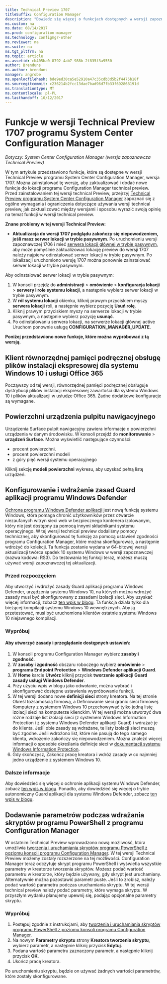 ```yaml
---
title: Technical Preview 1707
titleSuffix: Configuration Manager
description: "Dowiedz się więcej o funkcjach dostępnych w wersji zapoznawczej Technical Preview 1707 programu System Center Configuration Manager."
ms.custom: na
ms.date: 08/14/2017
ms.prod: configuration-manager
ms.technology: configmgr-other
ms.reviewer: na
ms.suite: na
ms.tgt_pltfrm: na
ms.topic: article
ms.assetid: cb405ba0-8792-4ab7-988b-2f835f3a9550
author: Brenduns
ms.author: brenduns
manager: angrobe
ms.openlocfilehash: bde9ed30ca5e52910a47c35cdb3d5b2f4475b18f
ms.sourcegitcommit: c236214b2fcc13dae7bad96d7fb33f692868191d
ms.translationtype: MT
ms.contentlocale: pl-PL
ms.lasthandoff: 10/12/2017
---
```

# <a name="capabilities-in-technical-preview-1707-for-system-center-configuration-manager"></a>Funkcje w wersji Technical Preview 1707 programu System Center Configuration Manager

*Dotyczy: System Center Configuration Manager (wersja zapoznawcza Technical Preview)*

W tym artykule przedstawiono funkcje, które są dostępne w wersji Technical Preview programu System Center Configuration Manager, wersja 1707. Można zainstalować tę wersję, aby zaktualizować i dodać nowe funkcje do lokacji programu Configuration Manager technical preview. Przed zainstalowaniem tej wersji technical Preview, przejrzyj [Technical Preview programu System Center Configuration Manager](../../core/get-started/technical-preview.md) zapoznać się z ogólne wymagania i ograniczenia dotyczące używania wersji technical preview, jak zaktualizować między wersjami i sposobu wyrazić swoją opinię na temat funkcji w wersji technical preview.     


<!--  Known Issues Template   
**Known Issues in this Technical Preview:**
-   **Issue Name**. Details
    Workaround details.
-->

**Znane problemy w tej wersji Technical Preview:**
-   **Aktualizacja do wersji 1707 podglądu zakończy się niepowodzeniem, jeśli masz serwer lokacji w trybie pasywnym**. Po uruchomieniu wersji zapoznawczej 1706 i mieć [serwera lokacji głównej w trybie pasywnym](/sccm/core/get-started/capabilities-in-technical-preview-1706#site-server-role-high-availability), aby może pomyślnie zaktualizować lokację preview do wersji 1707 należy najpierw odinstalować serwer lokacji w trybie pasywnym. Po lokalizacji uruchomiono wersję 1707 można ponownie zainstalować serwer lokacji w trybie pasywnym.

  Aby odinstalować serwer lokacji w trybie pasywnym:
  1. W konsoli przejdź do **administracji** > **omówienie** > **konfiguracja lokacji** > **serwery i role systemu lokacji**, a następnie wybierz serwer lokacji w trybie pasywnym.
  2. W **ról systemu lokacji** okienku, kliknij prawym przyciskiem myszy **serwera lokacji** roli, a następnie wybierz pozycję **Usuń rolę**.
  3. Kliknij prawym przyciskiem myszy na serwerze lokacji w trybie pasywnym, a następnie wybierz pozycję **usunąć**.
  4. Po odinstalowaniu serwera lokacji, na serwerze lokacji głównej active Uruchom ponownie usługę **CONFIGURATION_MANAGER_UPDATE**.



**Poniżej przedstawiono nowe funkcje, które można wypróbować z tą wersją.**  

<!--  Rough Section Template
##  FEATURE

### Procedure 1
### Try it out!  
 Try to complete the following tasks and then send us **Feedback** from the **Home** tab of the Ribbon to let us know how it worked:
 -  Task 1
 -  Task 2              
-->

## <a name="client-peer-cache-support-for-express-installation-files-for-windows-10-and-office-365"></a>Klient równorzędnej pamięci podręcznej obsługę plików instalacji ekspresowej dla systemu Windows 10 i usługi Office 365
<!-- 1352486 -->
Począwszy od tej wersji, równorzędnej pamięci podręcznej obsługuje dystrybucji plików instalacji ekspresowej zawartości dla systemu Windows 10 i plików aktualizacji w usłudze Office 365. Żadne dodatkowe konfiguracje są wymagane.

## <a name="surface-device-dashboard"></a>Powierzchni urządzenia pulpitu nawigacyjnego
<!--1355788-->
Urządzenia Surface pulpit nawigacyjny zawiera informacje o powierzchni urządzenia w danym środowisku. W konsoli przejdź do **monitorowanie** > **urządzeń Surface**. Można wyświetlić następujące czynności:
- procent powierzchni.
- procent powierzchni modeli
- z góry pięć wersji systemu operacyjnego

Kliknij sekcję **modeli powierzchni** wykresu, aby uzyskać pełną listę urządzeń.  

## <a name="configure-and-deploy-windows-defender-application-guard-policies"></a>Konfigurowanie i wdrażanie zasad Guard aplikacji programu Windows Defender
<!-- 1351960 -->

[Ochrona programu Windows Defender aplikacji](https://blogs.windows.com/msedgedev/2016/09/27/application-guard-microsoft-edge/#XLxEbcpkuKcFebrw.97) jest nową funkcją systemu Windows, która pomaga chronić użytkowników przez otwarcie niezaufanych witryn sieci web w bezpiecznego kontenera izolowanym, który nie jest dostępny za pomocą innymi składnikami systemu operacyjnego. W tej wersji technical preview dodaliśmy pomocy technicznej, aby skonfigurować tę funkcję za pomocą ustawień zgodności programu Configuration Manager, które można skonfigurować, a następnie wdrożyć do kolekcji. Ta funkcja zostanie wydana w 64-bitowej wersji aktualizacji twórca spadek 10 systemu Windows w wersji zapoznawczej (nazwa kodowa: RS3). Do testowania tej funkcji teraz, możesz muszą używać wersji zapoznawczej tej aktualizacji.

### <a name="before-you-start"></a>Przed rozpoczęciem

Aby utworzyć i wdrożyć zasady Guard aplikacji programu Windows Defender, urządzenia systemu Windows 10, na których można wdrożyć zasady musi być skonfigurowany z zasadami izolacji sieci. Aby uzyskać więcej informacji, zobacz [ten wpis w blogu](https://blogs.windows.com/msedgedev/2016/09/27/application-guard-microsoft-edge/#BmJGKPfSjHHzsMmI.97). Ta funkcja działa tylko dla bieżącej kompilacji systemu Windows 10 wewnętrznych. Aby ją przetestować, musi być uruchomiona klientów ostatnie systemu Windows 10 niejawnego kompilacji.

### <a name="try-it-out"></a>Wypróbuj

#### <a name="to-create-a-policy-and-to-browse-the-available-settings"></a>Aby utworzyć zasady i przeglądanie dostępnych ustawień:

1. W konsoli programu Configuration Manager wybierz **zasoby i zgodność**.
2. W **zasoby i zgodność** obszaru roboczego wybierz **omówienie** > **programu Endpoint Protection** > **Windows Defender aplikacji Guard**.
3. W **Home** karcie **Utwórz** kliknij przycisk **tworzenie aplikacji Guard zasady usługi Windows Defender**.
4. Przy użyciu wpis w blogu jako odwołanie, można wybrać i skonfigurować dostępne ustawienia wypróbowanie funkcji.
5. W tej wersji dodano nowe **definicji sieci** strony kreatora. Na tej stronie Określ tożsamością firmową, a Definiowanie sieci granic sieci firmowej.<br>Komputery z systemem Windows 10 przechowywać tylko jedną listę izolacji sieci na komputerze klienckim. W tej wersji można utworzyć dwa różne rodzaje list izolacji sieci (z systemem Windows Information Protection i z systemu Windows Defender aplikacji Guard) i wdrażać je do klienta. Jeśli obie zasady są wdrażane, te listy izolacji sieci muszą być zgodne. Jeśli wdrożono list, które nie pasują do tego samego klienta, wdrożenie zakończy się niepowodzeniem.
Można znaleźć więcej informacji o sposobie określania definicje sieci w [dokumentacji systemu Windows Information Protection](https://docs.microsoft.com/windows/threat-protection/windows-information-protection/create-wip-policy-using-sccm).
6. Gdy skończysz, Zakończ pracę kreatora i wdróż zasady w co najmniej jedno urządzenie z systemem Windows 10.

### <a name="further-reading"></a>Dalsze informacje
Aby dowiedzieć się więcej o ochronie aplikacji systemu Windows Defender, zobacz [ten wpis w blogu](https://blogs.windows.com/msedgedev/2016/09/27/application-guard-microsoft-edge/#BmJGKPfSjHHzsMmI.97). Ponadto, aby dowiedzieć się więcej o trybie autonomiczny Guard aplikacji dla systemu Windows Defender, zobacz [ten wpis w blogu](https://techcommunity.microsoft.com/t5/Windows-Insider-Program/Windows-Defender-Application-Guard-Standalone-mode/td-p/66903).

## <a name="add-parameters-when-you-deploy-powershell-scripts-from-configuration-manager"></a>Dodawanie parametrów podczas wdrażania skryptów programu PowerShell z programu Configuration Manager

<!-- 1236459 --->

W ostatnim Technical Preview wprowadzono nową możliwość, która umożliwia [tworzenia i uruchamiania skryptów programu PowerShell z poziomu konsoli programu Configuration Manager](/sccm/core/get-started/capabilities-in-technical-preview-1706#create-and-run-powershell-scripts-from-the-configuration-manager-console).
W tej wersji Technical Preview możemy zostały rozszerzone na tej możliwości. Configuration Manager teraz odczytuje skrypt programu PowerShell i wyświetla wszystkie parametry w kreatorze tworzenia skryptów. Możesz podać wartość parametru w kreatorze, który będzie używany, gdy skrypt jest uruchamiany. Alternatywnie można pozostawić parametr puste. Jeśli to zrobisz, należy podać wartość parametru podczas uruchamiania skryptu.
W tej wersji technical preview należy podać parametry, które wymaga skryptu. W przyszłym wydaniu planujemy upewnij się, podając opcjonalne parametry skryptu.

### <a name="try-it-out"></a>Wypróbuj

1. Postępuj zgodnie z instrukcjami, aby [tworzenia i uruchamiania skryptów programu PowerShell z poziomu konsoli programu Configuration Manager](/sccm/core/get-started/capabilities-in-technical-preview-1706#create-and-run-powershell-scripts-from-the-configuration-manager-console).
2. Na nowym **Parametry skryptu** strony **Kreatora tworzenia skryptu**, wybierz parametr, a następnie kliknij przycisk **Edytuj**.
3. Podana wartość parametru zaznaczony parametr, a następnie kliknij przycisk **OK**.
4. Ukończ pracę kreatora.

Po uruchomieniu skryptu, będzie on używać żadnych wartości parametrów, które zostały skonfigurowane.
